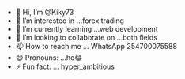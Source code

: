 - 👋 Hi, I’m @Kiky73
- 👀 I’m interested in ...forex trading 
- 🌱 I’m currently learning ...web development 
- 💞️ I’m looking to collaborate on ...both fields 
- 📫 How to reach me ... WhatsApp 254700075588
- 😄 Pronouns: ...he😂
- ⚡ Fun fact: ... hyper_ambitious

<!---
Kiky73/Kiky73 is a ✨ special ✨ repository because its `README.md` (this file) appears on your GitHub profile.
You can click the Preview link to take a look at your changes.
--->
